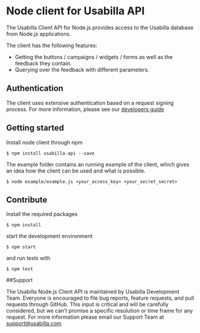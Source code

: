 # Node client for Usabilla API

The Usabilla Client API for Node.js provides access to the Usabilla database from Node.js applications.

The client has the following features:
* Getting the buttons / campaigns / widgets / forms as well as the feedback they contain.
* Querying over the feedback with different parameters.

## Authentication

The client uses extensive authentication based on a request signing process. For more information,
please see our [developers guide](http://developers.usabilla.com)

## Getting started

Install node client through npm

```
$ npm install usabilla-api --save
```

The example folder contains an running example of the client, which gives an idea
how the client can be used and what is possible.

```
$ node example/example.js <your_access_key> <your_secret_secret>
```

## Contribute

Install the required packages

```
$ npm install
```

start the development environment

```
$ npm start
```

and run tests with

```
$ npm test
```

##Support

The Usabilla Node.js Client API is maintained by Usabilla Development Team. Everyone is encouraged to file bug reports,
feature requests, and pull requests through GitHub. This input is critical and will be carefully considered, but we
can’t promise a specific resolution or time frame for any request. For more information please email our Support Team
at support@usabilla.com
